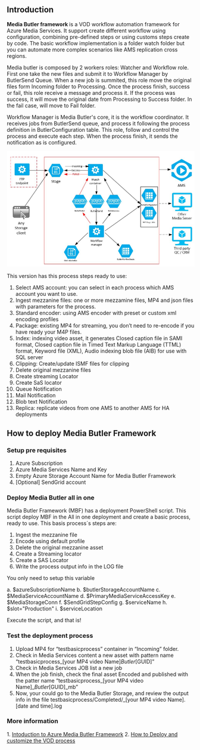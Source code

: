 
<h2>Introduction</h2>
<b>Media Butler framework </b> is a VOD workflow automation framework for Azure Media Services. It support create different workflow using configuration, combining pre-defined steps or using customs steps create by code.
The basic workflow implementation is a folder watch folder but you can automate more complex scenarios like AMS replication cross regions.

Media butler is composed by 2 workers roles: Watcher and Workflow role. First one take the new files and submit it to Workflow Manager  by ButlerSend Queue. When a new job is summited, this role move the original files form Incoming folder to Processing.   Once the process finish, success or fail, this role receive a message and process it. If the process was success, it will move the original date from Processing to Success folder. In the fail case, will move to Fail folder.

Workflow Manager is Media Butler's core, it is the workflow coordinator. It receives jobs from ButlerSend queue, and process it following the process definition in ButlerConfiguration table. This role, follow and control the process and execute each step. When the process finish, it sends the notification as is configured. 

<img src="./docs/ButlerReadmeImg.JPG">

This version has this process steps ready to use:

1.	Select AMS account: you can select in each process which  AMS account you want to use.
2.	Ingest mezzanine files:  one or more mezzamine files, MP4 and json files with parameters for the process.
3.	Standard encoder: using AMS encoder with preset or custom xml encoding profiles
4.	Package: existing MP4 for streaming, you don’t need to re-encode if you have ready your M4P files.
5.	Index: indexing video asset, it generates  Closed caption file in SAMI format,  Closed caption file in Timed Text Markup Language (TTML) format,  Keyword file (XML),  Audio indexing blob file (AIB) for use with SQL server
6.	Clipping: Create/update  ISMF files  for clipping
7.	Delete original mezzanine files
8.	Create streaming Locator
9.	Create SaS locator
10.	Queue Notification
11.	Mail Notification
12.	Blob text Notification
13.	Replica: replicate videos from one AMS to another AMS for HA deployments

  

 <h2>How to deploy Media Butler Framework</h2>
  <h3>Setup pre requisites</h3>

  1. Azure Subscription
  2. Azure Media Services Name and Key
  3. Empty Azure Storage Account Name for Media Butler Framework
  4. [Optional] SendGrid account

  <h3>Deploy Media Butler all in one</h3>
  Media Butler Framework (MBF) has a deployment PowerShell script. This script deploy MBF in the All in one deployment and create a basic process, ready to use. This basis process´s steps are:

  1. Ingest the mezzanine file
  2. Encode using default profile
  3. Delete the original mezzanine asset
  4. Create a Streaming locator
  5. Create a SAS Locator
  6. Write the process output info in the LOG file

You only need to setup this variable

a. $azureSubscriptionName
b. $butlerStorageAccountName
c. $MediaServiceAccountName
d. $PrimaryMediaServiceAccessKey
e. $MediaStorageConn
f. $SendGridStepConfig
g. $serviceName
h. $slot="Production"
i. $serviceLocation

Execute the script, and that is!


<h3>Test the deployment process </h3>
  
1. Upload MP4 for “testbasicprocess” container in “Incoming” folder.
2. Check in Media Services content a new asset with pattern name “testbasicprocess_[your MP4 video Name]_Butler_[GUID]”
3. Check in Media Services JOB list a new job
4. When the job finish, check the  final asset Encoded and published with the patter name “testbasicprocess_[your MP4 video Name]__Butler_[GUID]_mb”
5. Now, your could go to the Media Butler Storage, and review the output info in the file  testbasicprocess/Completed/_[your MP4 video Name].[date and time].log

  <h3>More information</h3>
  1. <a href="">Intoduction to Azure Media Butler Framework</a>
  2. <a href="">How to Deploy and customize the VOD process</a>
